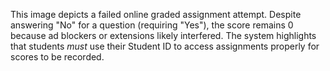 This image depicts a failed online graded assignment attempt. Despite answering "No" for a question (requiring "Yes"), the score remains 0 because ad blockers or extensions likely interfered. The system highlights that students *must* use their Student ID to access assignments properly for scores to be recorded.